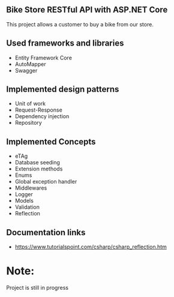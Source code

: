 ## Bike Store RESTful API with ASP.NET Core

This project allows a customer to buy a bike from our store.

## Used frameworks and libraries

* Entity Framework Core
* AutoMapper
* Swagger

## Implemented design patterns
*  Unit of work
*  Request-Response
*  Dependency injection
*  Repository

## Implemented Concepts
* eTAg
* Database seeding
* Extension methods
* Enums
* Global exception handler
* Middlewares 
* Logger
* Models
* Validation
* Reflection

## Documentation links
* https://www.tutorialspoint.com/csharp/csharp_reflection.htm


# Note:
  Project is still in progress
